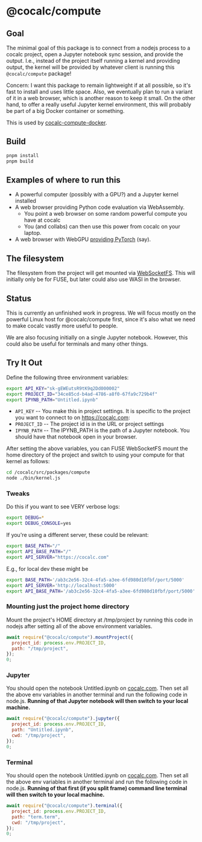 # @cocalc/compute

## Goal

The minimal goal of this package is to connect from a nodejs process to a cocalc project, open a Jupyter notebook sync session, and provide the output. I.e., instead of the project itself running a kernel and providing output, the kernel will be provided by whatever client is running this `@cocalc/compute` package!

Concern: I want this package to remain lightweight if at all possible, so it's fast to install and uses little space. Also, we eventually plan to run a variant of it in a web browser, which is another reason to keep it small. On the other hand, to offer a really useful Jupyter kernel environment, this will probably be part of a big Docker container or something.

This is used by [cocalc\-compute\-docker](https://github.com/sagemathinc/cocalc-compute-docker).

## Build

```sh
pnpm install
pnpm build
```

## Examples of where to run this

- A powerful computer \(possibly with a GPU?\) and a Jupyter kernel installed
- A web browser providing Python code evaluation via WebAssembly.
  - You point a web browser on some random powerful compute you have at cocalc
  - You \(and collabs\) can then use this power from cocalc on your laptop.
- A web browser with WebGPU [providing PyTorch](https://praeclarum.org/2023/05/19/webgpu-torch.html) \(say\).

## The filesystem

The filesystem from the project will get mounted via [WebSocketFS](https://github.com/sagemathinc/websocketfs). This will initially only be for FUSE, but later could also use WASI in the browser.

## Status

This is currently an unfinished work in progress. We will focus mostly on the powerful Linux host for @cocalc/compute first, since it's also what we need to make cocalc vastly more useful to people.

We are also focusing initially on a single Jupyter notebook. However, this could also be useful for terminals and many other things.

## Try It Out

Define the following three environment variables:

```sh
export API_KEY="sk-gEWEutsR9tK9q2Dd000002"
export PROJECT_ID="34ce85cd-b4ad-4786-a8f0-67fa9c729b4f"
export IPYNB_PATH="Untitled.ipynb"
```

- `API_KEY` -- You make this in project settings. It is specific to the project you want to connect to on https://cocalc.com:
- `PROJECT_ID` -- The project id is in the URL or project settings
- `IPYNB_PATH` -- The IPYNB_PATH is the path of a Jupyter notebook. You should have that notebook open in your browser.

After setting the above variables, you can FUSE WebSocketFS mount the
home directory of the project and switch to using your compute for
that kernel as follows:

```sh
cd /cocalc/src/packages/compute
node ./bin/kernel.js
```

### Tweaks

Do this if you want to see VERY verbose logs:

```sh
export DEBUG=*
export DEBUG_CONSOLE=yes
```

If you're using a different server, these could be relevant:

```sh
export BASE_PATH="/"
export API_BASE_PATH="/"
export API_SERVER="https://cocalc.com"
```

E.g., for local dev these might be

```sh
export BASE_PATH='/ab3c2e56-32c4-4fa5-a3ee-6fd980d10fbf/port/5000'
export API_SERVER='http://localhost:5000'
export API_BASE_PATH='/ab3c2e56-32c4-4fa5-a3ee-6fd980d10fbf/port/5000'
```

### Mounting just the project home directory

Mount the project's HOME directory at /tmp/project by
running this code in nodejs after setting all of the above environment variables.

```js
await require("@cocalc/compute").mountProject({
  project_id: process.env.PROJECT_ID,
  path: "/tmp/project",
});
0;
```

### Jupyter

You should open the notebook Untitled.ipynb on [cocalc.com](http://cocalc.com).
Then set all the above env variables in another terminal and run the following code in node.js. **Running of that Jupyter notebook will then switch to your local machine.**

```js
await require("@cocalc/compute").jupyter({
  project_id: process.env.PROJECT_ID,
  path: "Untitled.ipynb",
  cwd: "/tmp/project",
});
0;
```

### Terminal

You should open the notebook Untitled.ipynb on [cocalc.com](http://cocalc.com).
Then set all the above env variables in another terminal and run the following code in node.js. **Running of that first \(if you split frame\) command line terminal will then switch to your local machine.**

```js
await require("@cocalc/compute").terminal({
  project_id: process.env.PROJECT_ID,
  path: "term.term",
  cwd: "/tmp/project",
});
0;
```

